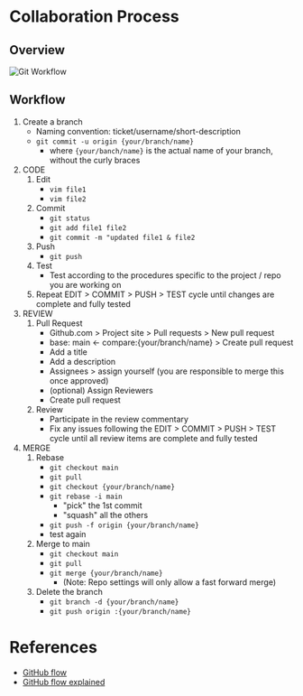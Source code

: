 

# Collaboration Process
## Overview
![Git Workflow](https://github.com/andylytical/stackedit/blob/access/ctt-222/Git%20Workflow.png)
## Workflow
1. Create a branch
    * Naming convention: ticket/username/short-description
    * `git commit -u origin {your/branch/name}`
      * where `{your/banch/name}` is the actual name of your branch, without the curly braces
1. CODE
	1. Edit
	   * `vim file1`
	   * `vim file2`
	1. Commit
	   * `git status`
	   * `git add file1 file2`
	   * `git commit -m "updated file1 & file2`
	1. Push
	   * `git push`
	1. Test
	   * Test according to the procedures specific to the project / repo you are working on
	1. Repeat EDIT > COMMIT > PUSH > TEST cycle until changes are complete and fully tested
1. REVIEW
   1. Pull Request
      * Github.com > Project site > Pull requests > New pull request
      * base: main \<- compare:{your/branch/name} > Create pull request
      * Add a title
      * Add a description
      * Assignees > assign yourself (you are responsible to merge this once approved)
      * (optional) Assign Reviewers
      * Create pull request
   1. Review
      * Participate in the review commentary
      * Fix any issues following the EDIT > COMMIT > PUSH > TEST cycle until all review items are complete and fully tested
1. MERGE
   1. Rebase
      * `git checkout main`
      * `git pull`
      * `git checkout {your/branch/name}`
      * `git rebase -i main`
        * "pick" the 1st commit
        * "squash" all the others
      * `git push -f origin {your/branch/name}`
      * test again
   1. Merge to main
      * `git checkout main`
      * `git pull`
      * `git merge {your/branch/name}`
        * (Note: Repo settings will only allow a fast forward merge)
   1. Delete the branch
      * `git branch -d {your/branch/name}`
      * `git push origin :{your/branch/name}`

# References
* [GitHub flow](https://docs.github.com/en/get-started/using-github/github-flow)
* [GitHub flow explained](https://scottchacon.com/2011/08/31/github-flow/)
<!--stackedit_data:
eyJoaXN0b3J5IjpbMzg5ODM2MzUxLDIwMzg4NDQyMjAsLTk3Nz
MyMjIwMywtMTYzNTA2ODAxNywyOTE0MjcwNzEsNTQzMTE2NzU1
LC0zNzk1NDMxOTQsLTIwODg3NDY2MTIsLTMzMjQ1NTM2M119
-->